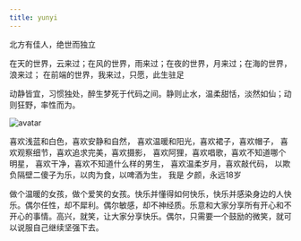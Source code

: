 ```yaml
---
title: yunyi
---
```


北方有佳人，绝世而独立

<!-- 以下2句二选一 -->

在天的世界，云来过；在风的世界，雨来过；在夜的世界，月来过；在海的世界，浪来过； 在前端的世界，我来过，只愿，此生驻足

动静皆宜，习惯独处，醉生梦死于代码之间。静则止水，温柔甜恬，淡然如仙；动则狂野，率性而为。

![avatar](https://timgsa.baidu.com/timg?image&quality=80&size=b9999_10000&sec=1526486721036&di=7bb64eb327317a3250146d22611cfe19&imgtype=jpg&src=http%3A%2F%2Fimg2.imgtn.bdimg.com%2Fit%2Fu%3D3760228997%2C1747041826%26fm%3D214%26gp%3D0.jpg)


喜欢浅蓝和白色，喜欢安静和自然，
喜欢温暖和阳光，喜欢裙子，喜欢帽子，
喜欢观察细节，喜欢追求完美，喜欢摄影，
喜欢阿狸，喜欢唱歌，喜欢不知道哪个明星，
喜欢干净，喜欢不知道什么样的男生，
喜欢温柔岁月，喜欢敲代码，
以欺负隔壁二傻子为乐，以肉为食，以啤酒为生，
我是 夕颜，永远18岁


做个温暖的女孩，做个爱笑的女孩。快乐并懂得如何快乐，快乐并感染身边的人快乐。偶尔任性，却不犀利。偶尔敏感，却不神经质。乐意和大家分享所有开心和不开心的事情。高兴，就笑，让大家分享快乐。偶尔，只需要一个鼓励的微笑，就可以说服自己继续坚强下去。